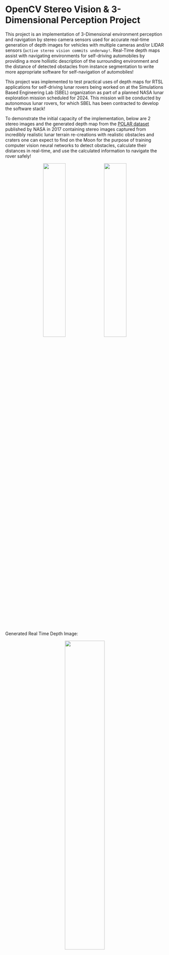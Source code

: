 # OpenCV Stereo Vision & 3-Dimensional Perception Project

This project is an implementation of 3-Dimensional environment perception and navigation by stereo camera sensors used for accurate real-time generation of depth images for vehicles with multiple cameras and/or LIDAR sensors (`active stereo vision commits underway!`. Real-Time depth maps assist with navigating environments for self-driving automobiles by providing a more hollistic description of the surrounding environment and the distance of detected obstacles from instance segmentation to write more appropriate software for self-navigation of automobiles!

This project was implemented to test practical uses of depth maps for RTSL applications for self-driving lunar rovers being worked on at the Simulations Based Engineering Lab (SBEL) organization as part of a planned NASA lunar exploration mission scheduled for 2024. This mission will be conducted by autonomous lunar rovers, for which SBEL has been contracted to develop the software stack!

To demonstrate the initial capacity of the implementation, below are 2 stereo images and the generated depth map from the [POLAR dataset](https://ti.arc.nasa.gov/dataset/IRG_PolarDB/) published by NASA in 2017 containing stereo images captured from incredibly realistic lunar terrain re-creations with realistic obstacles and craters one can expect to find on the Moon for the purpose of training computer vision neural networks to detect obstacles, calculate their distances in real-time, and use the calculated information to navigate the rover safely!

<p align="center"><img width=37.5% src="https://github.com/shlok191/OpenCV_Stereo_Sensing_Project/blob/main/data/images/CamL_259659217_1024.png"/>    <img width=37.5% src="https://github.com/shlok191/OpenCV_Stereo_Sensing_Project/blob/main/data/images/CamR_259659217_1024.png"/></p>  

Generated Real Time Depth Image:  

<p align="center"><img width=50% src="https://github.com/shlok191/OpenCV_Stereo_Sensing_Project/blob/main/data/depth_map.png"/><p>  

We can view from the demonstrated depth map that even with particularly dark input images as one may expect to see on the Moon, proper data augmentation with OpenCV with proper implementation of stereo sensors' calibration in `camera_calibration.cpp` allows us to generate up to 97% accurate depth maps that are pivotal for the Real Time Location System (RTLS) currently being developed by SBEL of which I am proud to be a leading contributor!
